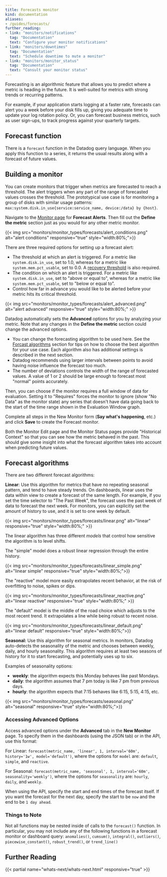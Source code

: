 ```yaml
---
title: Forecasts monitor
kind: documentation
aliases:
- /guides/forecasts/ 
further_reading:
- link: "monitors/notifications"
  tag: "Documentation"
  text: "Configure your monitor notifications"
- link: "monitors/downtimes"
  tag: "Documentation"
  text: "Schedule downtime to mute a monitor"
- link: "monitors/monitor_status"
  tag: "Documentation"
  text: "Consult your monitor status"
---
```


Forecasting is an algorithmic feature that allows you to predict where a metric is heading in the future. It is well-suited for metrics with strong trends or recurring patterns.

For example, if your application starts logging at a faster rate, forecasts can alert you a week before your disk fills up, giving you adequate time to update your log rotation policy. Or, you can forecast business metrics, such as user sign-ups, to track progress against your quarterly targets.

## Forecast function

There is a `forecast` function in the Datadog query language. When you apply this function to a series, it returns the usual results along with a forecast of future values.

## Building a monitor

You can create monitors that trigger when metrics are forecasted to reach a threshold. The alert triggers when any part of the range of forecasted values crosses the threshold. The prototypical use case is for monitoring a group of disks with similar usage patterns: `max:system.disk.in_use{service:service_name, device:/data} by {host}`.

Navigate to the [Monitor page][1] for **Forecast Alerts**. Then fill out the **Define the metric** section just as you would for any other metric monitor.

{{< img src="monitors/monitor_types/forecasts/alert_conditions.png" alt="alert conditions" responsive="true" style="width:80%;">}}

There are three required options for setting up a forecast alert:

* The threshold at which an alert is triggered. For a metric like `system.disk.in_use`, set to 1.0, whereas for a metric like `system.mem.pct_usable`, set to 0.0. A [recovery threshold][2] is also required.
* The condition on which an alert is triggered. For a metric like `system.disk.in_use`, set to "above or equal to", whereas for a metric like `system.mem.pct_usable`,  set to "below or equal to".
* Control how far in advance you would like to be alerted before your metric hits its critical threshold.

{{< img src="monitors/monitor_types/forecasts/alert_advanced.png" alt="alert advanced" responsive="true" style="width:80%;" >}}

Datadog automatically sets the **Advanced** options for you by analyzing your metric. Note that any changes in the **Define the metric** section could change the advanced options.

* You can change the forecasting algorithm to be used here. See the [Forcast algorithms](#forecast-algorithms) section for tips on how to choose the best algorithm for your use case. Each algorithm also has additional settings is described in the next section.
* Datadog recommends using larger intervals between points to avoid having noise influence the forecast too much.
* The number of deviations controls the width of the range of forecasted values. A value of 1 or 2 should be large enough to forecast most "normal" points accurately.

Then, you can choose if the monitor requires a full window of data for evaluation. Setting it to "Requires" forces the monitor to ignore (show "No Data" as the monitor state) any series that doesn't have data going back to the start of the time range shown in the Evaluation Window graph.

Complete all steps in the New Monitor form (**Say what's happening**, etc.) and click **Save** to create the Forecast monitor.

Both the Monitor Edit page and the Monitor Status pages provide "Historical Context" so that you can see how the metric behaved in the past. This should give some insight into what the forecast algorithm takes into account when predicting future values.

## Forecast algorithms

There are two different forecast algorithms:

**Linear**: Use this algorithm for metrics that have no repeating seasonal pattern, and tend to have steady trends. On dashboards, linear uses the data within view to create a forecast of the same length. For example, if you set the time selector to "The Past Week", the forecast uses the past week of data to forecast the next week. For monitors, you can explicitly set the amount of history to use, and it is set to one week by default.

{{< img src="monitors/monitor_types/forecasts/linear.png" alt="linear" responsive="true" style="width:80%;" >}}

The linear algorithm has three different _models_ that control how sensitive the algorithm is to level shifts.

The "simple" model does a robust linear regression through the entire history.

{{< img src="monitors/monitor_types/forecasts/linear_simple.png" alt="linear simple" responsive="true" style="width:80%;">}}

The "reactive" model more easily extrapolates recent behavior, at the risk of overfitting to noise, spikes or dips.

{{< img src="monitors/monitor_types/forecasts/linear_reactive.png" alt="linear reactive" responsive="true" style="width:80%;" >}}

The "default" model is the middle of the road choice which adjusts to the most recent trend. It extrapolates a line while being robust to recent noise.

{{< img src="monitors/monitor_types/forecasts/linear_default.png" alt="linear default" responsive="true" style="width:80%;">}}

**Seasonal:** Use this algorithm for seasonal metrics. In monitors, Datadog auto-detects the seasonality of the metric and chooses between weekly, daily, and hourly seasonality. This algorithm requires at least two seasons of history for it to start forecasting, and potentially uses up to six.

Examples of seasonality options:

* **weekly**: the algorithm expects this Monday behaves like past Mondays.
* **daily**: the algorithm assumes that 7 pm today is like 7 pm from previous days.
* **hourly**: the algorithm expects that 7:15 behaves like 6:15, 5:15, 4:15, etc.

{{< img src="monitors/monitor_types/forecasts/seasonal.png" alt="seasonal" responsive="true" style="width:80%;">}}

### Accessing Advanced Options

Access advanced options under the **Advanced** tab in the **New Monitor** page. To specify them in the dashboards (using the JSON tab) or in the API, use this format:

For Linear: `forecast(metric_name, 'linear', 1, interval='60m', history='1w', model='default')`, where the options for `model` are: `default`, `simple`, and `reactive`.

For Seasonal: `forecast(metric_name, 'seasonal', 1, interval='60m', seasonality='weekly')`, where the options for `seasonality` are: `hourly`, `daily`, and `weekly`.

When using the API, specify the start and end times of the forecast itself. If you want the forecast for the next day, specify the start to be `now` and the end to be `1 day ahead`.

### Things to Note

Not all functions may be nested inside of calls to the `forecast()` function. In particular, you may not include any of the following functions in a forecast monitor or dashboard query: `anomalies()`, `cumsum()`, `integral()`, `outliers()`, `piecewise_constant()`, `robust_trend()`, or `trend_line()`

## Further Reading

{{< partial name="whats-next/whats-next.html" responsive="true" >}}

[1]: https://app.datadoghq.com/monitors#create/forecast
[2]: /monitors/faq/what-are-recovery-thresholds

